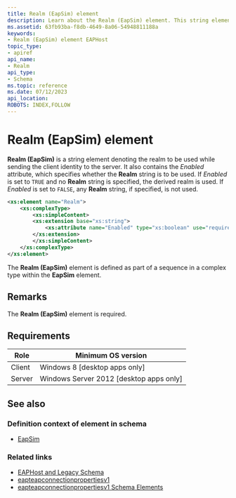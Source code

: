 ```yaml
---
title: Realm (EapSim) element
description: Learn about the Realm (EapSim) element. This string element denotes the realm to be used while sending the client identity to the server. | Realm (EapSim) element
ms.assetid: 63fb93ba-f8db-4649-8a06-54948811188a
keywords:
- Realm (EapSim) element EAPHost
topic_type:
- apiref
api_name:
- Realm
api_type:
- Schema
ms.topic: reference
ms.date: 07/12/2023
api_location: 
ROBOTS: INDEX,FOLLOW
---
```


# Realm (EapSim) element

**Realm (EapSim)** is a string element denoting the realm to be used while sending the client identity to the server. It also contains the *Enabled* attribute, which specifies whether the **Realm** string is to be used. If *Enabled* is set to `TRUE` and no **Realm** string is specified, the derived realm is used. If *Enabled* is set to `FALSE`, any **Realm** string, if specified, is not used.

``` xml
<xs:element name="Realm">
    <xs:complexType>
        <xs:simpleContent>
        <xs:extension base="xs:string">
            <xs:attribute name="Enabled" type="xs:boolean" use="required"/>
        </xs:extension>
        </xs:simpleContent>
    </xs:complexType>
</xs:element>
```

The **Realm (EapSim)** element is defined as part of a sequence in a complex type within the **EapSim** element.

## Remarks

The **Realm (EapSim)** element is required.

## Requirements

| Role | Minimum OS version |
|------|--------------------|
| Client | Windows 8 \[desktop apps only\] |
| Server | Windows Server 2012 \[desktop apps only\] |

## See also

### Definition context of element in schema

- [EapSim](eapsimconnectionpropertiesv1schema-eapsim-element.md)

### Related links

- [EAPHost and Legacy Schema](eaphost-schemas.md)
- [eapteapconnectionpropertiesv1](eapteapconnectionpropertiesv1schema-schema.md)
- [eapteapconnectionpropertiesv1 Schema Elements](eapteapconnectionpropertiesv1schema-elements.md)
